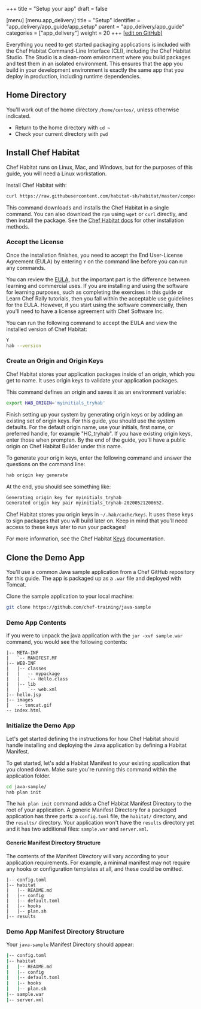 +++
title = "Setup your app"
draft = false

[menu]
  [menu.app_delivery]
    title = "Setup"
    identifier = "app_delivery/app_guide/app_setup"
    parent = "app_delivery/app_guide"
    categories = ["app_delivery"]
    weight = 20
+++
[\[edit on GitHub\]](https://github.com/chef/chef-web-docs/blob/master/content/app_delivery/app_setup.md)

Everything you need to get started packaging applications is included with the Chef Habitat Command-Line Interface (CLI), including the Chef Habitat Studio. The Studio is a clean-room environment where you build packages and test them in an isolated environment. This ensures that the app you build in your development environment is exactly the same app that you deploy in production, including runtime dependencies.

## Home Directory

You'll work out of the home directory `/home/centos/`, unless otherwise indicated.

* Return to the home directory with `cd ~`
* Check your current directory with `pwd`

## Install Chef Habitat

Chef Habitat runs on Linux, Mac, and Windows, but for the purposes of this guide, you will need a Linux workstation.

Install Chef Habitat with:

```bash
curl https://raw.githubusercontent.com/habitat-sh/habitat/master/components/hab/install.sh | sudo bash
```

This command downloads and installs the Chef Habitat in a single command. You can also download the `rpm` using `wget` or `curl` directly, and then install the package. See the [Chef Habitat docs](https://www.habitat.sh/docs/install-habitat/) for other installation methods.

### Accept the License

Once the installation finishes, you need to accept the End User-License Agreement (EULA) by entering `Y` on the command line before you can run any commands.

You can review the [EULA](https://www.chef.io/end-user-license-agreement/), but the important part is the difference between learning and commercial uses. If you are installing and using the software for learning purposes, such as completing the exercises in this guide or Learn Chef Rally tutorials, then you fall within the acceptable use guidelines for the EULA. However, if you start using the software commercially, then you'll need to have a license agreement with Chef Software Inc.

You can run the following command to accept the EULA and view the installed version of Chef Habitat:

```bash
Y
hab --version
```

### Create an Origin and Origin Keys

Chef Habitat stores your application packages inside of an origin, which you get to name. It uses origin keys to validate your application packages.

This command defines an origin and saves it as an environment variable:

```bash
export HAB_ORIGIN='myinitials_tryhab'
```

Finish setting up your system by generating origin keys or by adding an existing set of origin keys. For this guide, you should use the system defaults. For the default origin name, use your initials, first name, or preferred handle, for example "HC_tryhab". If you have existing origin keys, enter those when prompten. By the end of the guide, you'll have a public origin on Chef Habitat Builder under this name.

To generate your origin keys, enter the following command and answer the questions on the command line:

```bash
hab origin key generate
```

At the end, you should see something like:

```bash
Generating origin key for myinitials_tryhab
Generated origin key pair myinitials_tryhab-20200521200652.
```

Chef Habitat stores you origin keys in `~/.hab/cache/keys`. It uses these keys to sign packages that you will build later on. Keep in mind that you'll need access to these keys later to run your packages!

For more information, see the Chef Habitat [Keys](https://www.habitat.sh/docs/using-builder/#origin-keys) documentation.

## Clone the Demo App

You'll use a common Java sample application from a Chef GitHub repository for this guide. The app is packaged up as a `.war` file and deployed with Tomcat.

Clone the sample application to your local machine:

```bash
git clone https://github.com/chef-training/java-sample
```

### Demo App Contents

If you were to unpack the java application with the `jar -xvf sample.war` command, you would see the following contents:

```text
|-- META-INF
|   `-- MANIFEST.MF
|-- WEB-INF
|   |-- classes
|   |   -- mypackage
|   |   `-- Hello.class
|   |-- lib
|   |   `-- web.xml
|-- hello.jsp
|-- images
|   -- tomcat.gif
-- index.html
```

### Initialize the Demo App

Let's get started defining the instructions for how Chef Habitat should handle installing and deploying the Java application by defining a Habitat Manifest.

To get started, let's add a Habitat Manifest to your existing application that you cloned down. Make sure you're running this command within the application folder.

```bash
cd java-sample/
hab plan init
```

The `hab plan init` command adds a Chef Habitat Manifest Directory to the root of your application. A generic Manifest Directory for a packaged application has three parts: a `config.toml` file, the `habitat/` directory, and the `results/` directory. Your application won't have the `results` directory yet and it has two additional files: `sample.war` and `server.xml`.

#### Generic Manifest Directory Structure

The contents of the Manifest Directory will vary according to your application requirements. For example, a minimal manifest may not require any hooks or configuration templates at all, and these could be omitted.

```text
|-- config.toml
|-- habitat
|   |-- README.md
|   |-- config
|   |-- default.toml
|   |-- hooks
|   |-- plan.sh
|-- results
```

### Demo App Manifest Directory Structure

Your `java-sample` Manifest Directory should appear:

```bash java-sample/
|-- config.toml
|-- habitat
|   |-- README.md
|   |-- config
|   |-- default.toml
|   |-- hooks
|   |-- plan.sh
|-- sample.war
|-- server.xml
```
